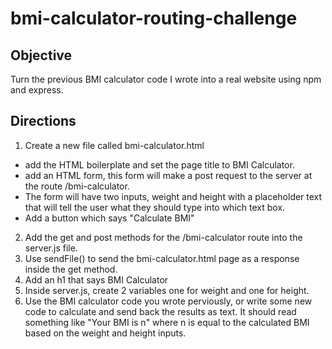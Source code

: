 # bmi-calculator-routing-challenge

## Objective
Turn the previous BMI calculator code I wrote into a real website using npm and express.

## Directions
1) Create a new file called bmi-calculator.html
* add the HTML boilerplate and set the page title to BMI Calculator.
* add an HTML form, this form will make a post request to the server at the route /bmi-calculator.
* The form will have two inputs, weight and height with a placeholder text that will tell the user what they should type into which text box.
* Add a button which says "Calculate BMI"
2) Add the get and post methods for the /bmi-calculator route into the server.js file.
3) Use sendFile() to send the bmi-calculator.html page as a response inside the get method.
4) Add an h1 that says BMI Calculator
5) Inside server.js, create 2 variables one for weight and one for height.
6) Use the BMI calculator code you wrote perviously, or write some new code to calculate and send back the results as text. It should read something like "Your BMI is n" where n is equal to the calculated BMI based on the weight and height inputs.